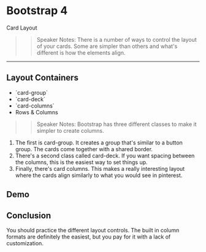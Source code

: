 <!-- .slide: data-state="title" -->
# Bootstrap 4
Card Layout

> > Speaker Notes:
There is a number of ways to control the layout of your cards. Some are simpler than others and what's different is how the elements align.

---

<!-- .slide: data-state="hasicon" -->

## <i class="fa fa-list-alt"></i> Layout Containers

<ul>
	<li class="fragment">`card-group`</li>
	<li class="fragment">`card-deck`</li>
  <li class="fragment">`card-columns`</li>
  <li class="fragment">Rows &amp; Columns</li>
</ul>

> > Speaker Notes:
Bootstrap has three different classes to make it simpler to create columns.
1. The first is card-group. It creates a group that's similar to a button group. The cards come together with a shared border.
2. There's a second class called card-deck. If you want spacing between the columns, this is the easiest way to set things up.
3. Finally, there's card columns. This makes a really interesting layout where the cards align similarly to what you would see in pinterest.

## Demo

## Conclusion
You should practice the different layout controls. The built in column formats are definitely the easiest, but you pay for it with a lack of customization.
